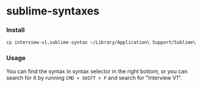 # sublime-syntaxes



### Install

```bash
cp interview-v1.sublime-syntax ~/Library/Application\ Support/Sublime\ Text\ 3/Packages/User/
```

### Usage

You can find the syntax in syntax selector in the right bottom, or you can search for it by running `CMD + SHIFT + P` and search for "Interview V1".
